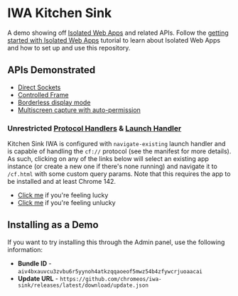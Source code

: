 # IWA Kitchen Sink

A demo showing off [Isolated Web Apps](https://github.com/WICG/isolated-web-apps/) and related APIs. Follow the [getting started with Isolated Web Apps](https://chromeos.dev/en/tutorials/getting-started-with-isolated-web-apps) tutorial to learn about Isolated Web Apps and how to set up and use this repository.

## APIs Demonstrated

- [Direct Sockets](https://github.com/WICG/direct-sockets)
- [Controlled Frame](https://github.com/WICG/controlled-frame)
- [Borderless display mode](https://github.com/WICG/manifest-incubations/blob/gh-pages/borderless-explainer.md)
- [Multiscreen capture with auto-permission](https://github.com/screen-share/capture-all-screens)

### Unrestricted [Protocol Handlers](https://developer.mozilla.org/en-US/docs/Web/Progressive_web_apps/Manifest/Reference/protocol_handlers) & [Launch Handler](https://developer.mozilla.org/en-US/docs/Web/API/Launch_Handler_API)

Kitchen Sink IWA is configured with `navigate-existing` launch handler
and is capable of handling the `cf://` protocol (see the manifest for more
details). As such, clicking on any of the links below will select an existing
app instance (or create a new one if there's none running) and navigate it to
`/cf.html` with some custom query params. Note that this requires the app to be
installed and at least Chrome 142.
  - <a href="cf://?text=Lucky&color=peachpuff">Click me</a> if you're feeling lucky
  - <a href="cf://?text=Unlucky&color=slategrey">Click me</a> if you're feeling unlucky

## Installing as a Demo

If you want to try installing this through the Admin panel, use the following information:

- **Bundle ID** - `aiv4bxauvcu3zvbu6r5yynoh4atkzqqaoeof5mwz54b4zfywcrjuoaacai`
- **Update URL** - `https://github.com/chromeos/iwa-sink/releases/latest/download/update.json`

